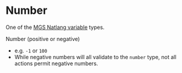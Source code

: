 # Number

One of the [MGS Natlang variable](../../mgs/variables_mgs) types.

Number (positive or negative)

- e.g. `-1` or `100`
- While negative numbers will all validate to the `number` type, not all actions permit negative numbers.
